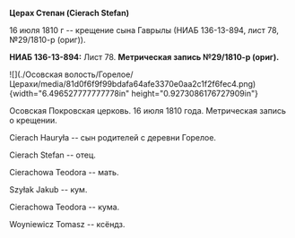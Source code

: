 **Церах Степан (Cierach Stefan)**

16 июля 1810 г -- крещение сына Гаврылы (НИАБ 136-13-894, лист 78,
№29/1810-р (ориг)).

**НИАБ 136-13-894:** Лист 78. **Метрическая запись №29/1810-р (ориг).**

![](./Осовская волость/Горелое/Церахи/media/81d0f6f9f99bdafa64afe3370e0aa2c1f2f6fec4.png){width="6.496527777777778in"
height="0.9273086176727909in"}

Осовская Покровская церковь. 16 июля 1810 года. Метрическая запись о
крещении.

Cierach Hauryła -- сын родителей с деревни Горелое.

Cierach Stefan -- отец.

Cierachowa Teodora -- мать.

Szyłak Jakub -- кум.

Cierachowa Teodora -- кума.

Woyniewicz Tomasz -- ксёндз.
